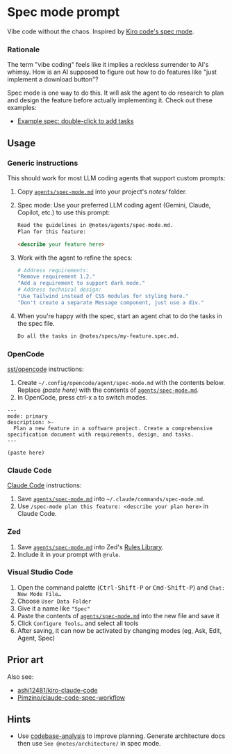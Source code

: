 # Spec mode prompt

Vibe code without the chaos. Inspired by [Kiro code's spec mode](https://kiro.dev/docs/specs/).

### Rationale

The term "vibe coding" feels like it implies a reckless surrender to AI's whimsy. How is an AI supposed to figure out how to do features like "just implement a download button"?

Spec mode is one way to do this. It will ask the agent to do research to plan and design the feature before actually implementing it. Check out these examples:

- [Example spec: double-click to add tasks](examples/tasks_md_double_click.md)

## Usage

### Generic instructions

This should work for most LLM coding agents that support custom prompts:

1. Copy [`agents/spec-mode.md`](agents/spec-mode.md) into your project's _notes/_ folder.
2. Spec mode: Use your preferred LLM coding agent (Gemini, Claude, Copilot, etc.) to use this prompt:

   ```markdown
   Read the guidelines in @notes/agents/spec-mode.md.
   Plan for this feature:

   <describe your feature here>
   ```

3. Work with the agent to refine the specs:

   ```sh
   # Address requirements:
   "Remove requirement 1.2."
   "Add a requirement to support dark mode."
   # Address technical design:
   "Use Tailwind instead of CSS modules for styling here."
   "Don't create a separate Message component, just use a div."
   ```

4. When you're happy with the spec, start an agent chat to do the tasks in the spec file.

   ```markdown
   Do all the tasks in @notes/specs/my-feature.spec.md.
   ```

### OpenCode

[sst/opencode](https://github.com/sst/opencode) instructions:

1. Create `~/.config/opencode/agent/spec-mode.md` with the contents below. Replace _(paste here)_ with the contents of [`agents/spec-mode.md`](agents/spec-mode.md).
2. In OpenCode, press <kdb>ctrl-x a</kdb> to switch modes.

```
---
mode: primary
description: >-
  Plan a new feature in a software project. Create a comprehensive specification document with requirements, design, and tasks.
---

(paste here)
```

### Claude Code

[Claude Code](https://docs.anthropic.com/en/docs/claude-code/overview) instructions:

1. Save [`agents/spec-mode.md`](agents/spec-mode.md) into `~/.claude/commands/spec-mode.md`.
2. Use `/spec-mode plan this feature: <describe your plan here>` in Claude Code.

### Zed

1. Save [`agents/spec-mode.md`](agents/spec-mode.md) into Zed's [Rules Library](https://zed.dev/docs/ai/rules#rules-library).
2. Include it in your prompt with `@rule`.

### Visual Studio Code

1. Open the command palette (<kbd>Ctrl-Shift-P</kbd> or <kbd>Cmd-Shift-P</kbd>) and `Chat: New Mode File…`
2. Choose `User Data Folder`
3. Give it a name like `"Spec"`
4. Paste the contents of [`agents/spec-mode.md`](agents/spec-mode.md) into the new file and save it
5. Click `Configure Tools…` and select all tools
6. After saving, it can now be activated by changing modes (eg, Ask, Edit, Agent, Spec)

## Prior art

Also see:

- [ashi12481/kiro-claude-code](https://github.com/ashi12381/kiro-claude-code)
- [Pimzino/claude-code-spec-workflow](https://github.com/Pimzino/claude-code-spec-workflow)

## Hints

- Use [codebase-analysis](https://github.com/rstacruz/codebase-analysis-prompt) to improve planning. Generate architecture docs then use `See @notes/architecture/` in spec mode.
